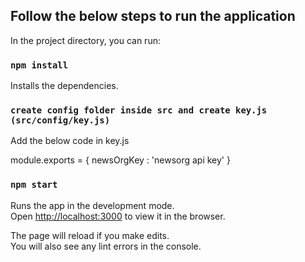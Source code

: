 ## Follow the below steps to run the application

In the project directory, you can run:

### `npm install`

Installs the dependencies.

### `create config folder inside src and create key.js (src/config/key.js)`

Add the below code in key.js

module.exports = {
newsOrgKey : 'newsorg api key'
}

### `npm start`

Runs the app in the development mode.\
Open [http://localhost:3000](http://localhost:3000) to view it in the browser.

The page will reload if you make edits.\
You will also see any lint errors in the console.
